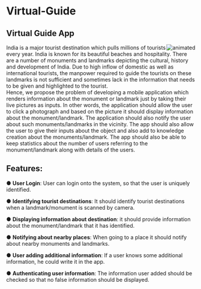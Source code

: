 # Virtual-Guide
## Virtual Guide App

<img src="./previewM.gif" alt="animated" style="float:right" />

India is a major tourist destination which pulls millions of tourists every year. India is known
for its beautiful beaches and hospitality. There are a number of monuments and landmarks
depicting the cultural, history and development of India. Due to high inflow of domestic as
well as international tourists, the manpower required to guide the tourists on these landmarks
is not sufficient and sometimes lack in the information that needs to be given and highlighted
to the tourist.<br>
Hence, we propose the problem of developing a mobile application which renders
information about the monument or landmark just by taking their live pictures as inputs. In
other words, the application should allow the user to click a photograph and based on the
picture it should display information about the monument/landmark. The application should
also notify the user about such monuments/landmarks in the vicinity. The app should also
allow the user to give their inputs about the object and also add to knowledge creation about
the monuments/landmark. The app should also be able to keep statistics about the number of
users referring to the monument/landmark along with details of the users.

## Features:

● <b>User Login</b>: User can login onto the system, so that the user is uniquely identified.

● <b>Identifying tourist destinations</b>: It should identify tourist destinations when a
landmark/monument is scanned by camera.

● <b>Displaying information about destination</b>: it should provide information about the
monument/landmark that it has identified.

● <b>Notifying about nearby places</b>: When going to a place it should notify about nearby
monuments and landmarks.

● <b>User adding additional information</b>: If a user knows some additional information,
he could write it in the app.

● <b>Authenticating user information</b>: The information user added should be checked so
that no false information should be displayed.

